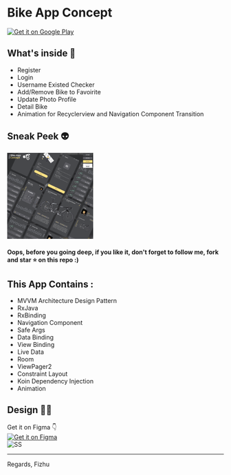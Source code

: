 # Bike App Concept

[<img src="https://play.google.com/intl/en_us/badges/images/generic/en-play-badge.png" alt="Get it on Google Play" height=
"80">](https://play.google.com/store/apps/details?id=com.fizhu.bikeappconcept)

## What's inside 🤔
*  Register
*  Login
*  Username Existed Checker
*  Add/Remove Bike to Favoirite
*  Update Photo Profile
*  Detail Bike
*  Animation for Recyclerview and Navigation Component Transition


## Sneak Peek 👽
<pre>
<img src="/images/concept.png" width="200">
</pre>


#### Oops, before you going deep, if you like it, don't forget to follow me, fork and star ⭐ on this repo :)

## This App Contains :
* MVVM Architecture Design Pattern
* RxJava
* RxBinding
* Navigation Component
* Safe Args
* Data Binding
* View Binding
* Live Data
* Room
* ViewPager2
* Constraint Layout
* Koin Dependency Injection
* Animation

## Design 🖖🏼
Get it on Figma 👇
<br/>
[<img src="https://wptavern.com/wp-content/uploads/2018/11/Screen-Shot-2018-11-19-at-8.43.27-PM.png" alt="Get it on Figma" height=
"50">](https://www.figma.com/file/pBXqRXw5ByP2dCpjCuJscU/Bike-App-Concept?node-id=0%3A1)
<br/>
![SS](https://raw.githubusercontent.com/Fizhu/Bike-App-Concept/master/images/concept.png)
<hr>

Regards, Fizhu
